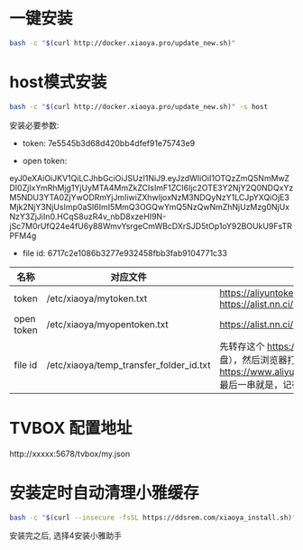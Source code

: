 # 一键安装

```bash
bash -c "$(curl http://docker.xiaoya.pro/update_new.sh)"
```

# host模式安装

```bash
bash -c "$(curl http://docker.xiaoya.pro/update_new.sh)" -s host
```

安装必要参数:

- token: 7e5545b3d68d420bb4dfef91e75743e9

- open token: 

eyJ0eXAiOiJKV1QiLCJhbGciOiJSUzI1NiJ9.eyJzdWIiOiI1OTQzZmQ5NmMwZDI0ZjIxYmRhMjg1YjUyMTA4MmZkZCIsImF1ZCI6Ijc2OTE3Y2NjY2Q0NDQxYzM5NDU3YTA0ZjYwODRmYjJmIiwiZXhwIjoxNzM3NDQyNzY1LCJpYXQiOjE3Mjk2NjY3NjUsImp0aSI6ImI5MmQ3OGQwYmQ5NzQwNmZhNjUzMzg0NjUxNzY3ZjJiIn0.HCqS8uzR4v_nbD8xzeHI9N-jSc7M0rUfQ24e4fU6y88WmvYsrgeCmWBcDXrSJD5tOp1oY92BOUkU9FsTRPFM4g

- file id: 6717c2e1086b3277e932458fbb3fab9104771c33

|名称|对应文件|获取方式|
|---|---|---|
|token|/etc/xiaoya/mytoken.txt|https://aliyuntoken.vercel.app/ https://alist.nn.ci/zh/guide/drivers/aliyundrive.html|
|open token| /etc/xiaoya/myopentoken.txt| https://alist.nn.ci/zh/guide/drivers/aliyundrive_open.html |
|file id|/etc/xiaoya/temp_transfer_folder_id.txt|先转存这个 https://www.aliyundrive.com/s/rP9gP3h9asE  到自己网盘（选择资源盘），然后浏览器打开转存后的目录，浏览器的url https://www.aliyundrive.com/drive/file/resource/640xxxxxxxxxxxxxxxxxxxca8a 最后一串就是，记得这个目录不要删，里面的内容可以定期删除|

# TVBOX 配置地址

http://xxxxx:5678/tvbox/my.json

# 安装定时自动清理小雅缓存

```bash
bash -c "$(curl --insecure -fsSL https://ddsrem.com/xiaoya_install.sh)"
```

安装完之后, 选择4安装小雅助手
